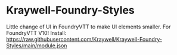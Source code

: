 # Kraywell-Foundry-Styles
Little change of UI in FoundryVTT to make UI elements smaller.
For FoundryVTT V10!
Install: https://raw.githubusercontent.com/Kraywell/Kraywell-Foundry-Styles/main/module.json
